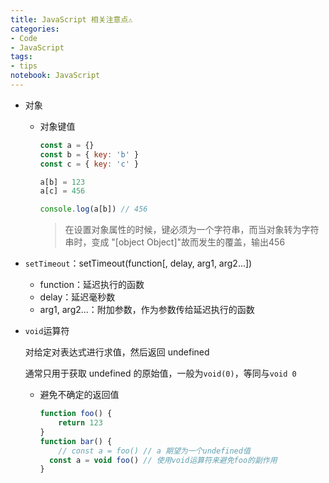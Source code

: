 ```yaml
---
title: JavaScript 相关注意点⚠️
categories: 
- Code
- JavaScript
tags: 
- tips
notebook: JavaScript
---
```


- 对象

  - 对象键值

    ```javascript
    const a = {}
    const b = { key: 'b' }
    const c = { key: 'c' }
    
    a[b] = 123
    a[c] = 456
    
    console.log(a[b]) // 456
    ```

    > 在设置对象属性的时候，键必须为一个字符串，而当对象转为字符串时，变成 "[object Object]"故而发生的覆盖，输出456

- `setTimeout`：setTimeout(function[, delay, arg1, arg2...])

  - function：延迟执行的函数
  - delay：延迟毫秒数
  - arg1, arg2...：附加参数，作为参数传给延迟执行的函数



- `void`运算符

  对给定对表达式进行求值，然后返回 undefined

  通常只用于获取 undefined 的原始值，一般为`void(0)`，等同与`void 0`

  - 避免不确定的返回值

    ```javascript
    function foo() {
    	return 123
    }
    function bar() {
    	// const a = foo() // a 期望为一个undefined值
      const a = void foo() // 使用void运算符来避免foo的副作用
    }
    ```

    